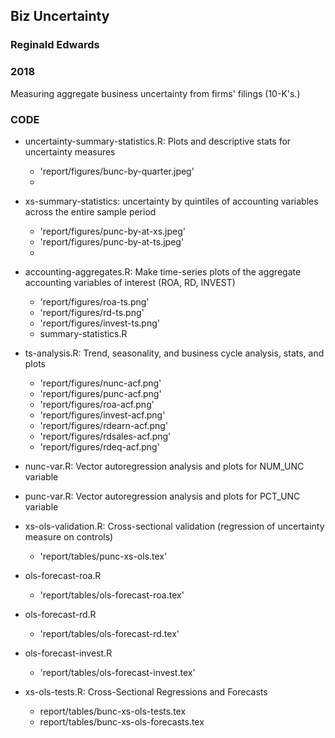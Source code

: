 ## Biz Uncertainty
### Reginald Edwards
### 2018
Measuring aggregate business uncertainty from firms' filings (10-K's.)
### CODE
* uncertainty-summary-statistics.R: Plots and descriptive stats for uncertainty measures
	- 'report/figures/bunc-by-quarter.jpeg'
	- 
	
* xs-summary-statistics: uncertainty by quintiles of accounting variables across the entire sample period
	- 'report/figures/punc-by-at-xs.jpeg'
	- 'report/figures/punc-by-at-ts.jpeg'
	-
	
* accounting-aggregates.R: Make time-series plots of the aggregate accounting variables of interest (ROA, RD, INVEST)
	- 'report/figures/roa-ts.png'
	- 'report/figures/rd-ts.png'
	- 'report/figures/invest-ts.png'

	* summary-statistics.R

* ts-analysis.R: Trend, seasonality, and business cycle analysis, stats, and plots
	- 'report/figures/nunc-acf.png'
	- 'report/figures/punc-acf.png'
	- 'report/figures/roa-acf.png'
	- 'report/figures/invest-acf.png'
	- 'report/figures/rdearn-acf.png'
	- 'report/figures/rdsales-acf.png'
	- 'report/figures/rdeq-acf.png'
	
* nunc-var.R: Vector autoregression analysis and plots for NUM_UNC variable
* punc-var.R: Vector autoregression analysis and plots for PCT_UNC variable

* xs-ols-validation.R: Cross-sectional validation (regression of uncertainty measure on controls)
	- 'report/tables/punc-xs-ols.tex'

* ols-forecast-roa.R	
	- 'report/tables/ols-forecast-roa.tex'
	
* ols-forecast-rd.R	
	- 'report/tables/ols-forecast-rd.tex'
	
* ols-forecast-invest.R	
	- 'report/tables/ols-forecast-invest.tex'

* xs-ols-tests.R: Cross-Sectional Regressions and Forecasts
	- report/tables/bunc-xs-ols-tests.tex
	- report/tables/bunc-xs-ols-forecasts.tex
